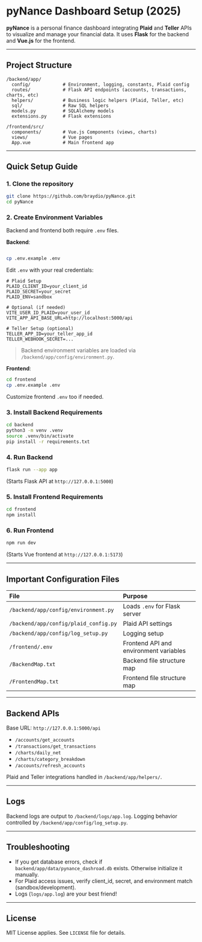 # pyNance Dashboard Setup (2025)

**pyNance** is a personal finance dashboard integrating **Plaid** and **Teller** APIs to visualize and manage your financial data. It uses **Flask** for the backend and **Vue.js** for the frontend.

---

## Project Structure

```
/backend/app/
  config/            # Environment, logging, constants, Plaid config
  routes/            # Flask API endpoints (accounts, transactions, charts, etc)
  helpers/           # Business logic helpers (Plaid, Teller, etc)
  sql/               # Raw SQL helpers
  models.py          # SQLAlchemy models
  extensions.py      # Flask extensions

/frontend/src/
  components/        # Vue.js Components (views, charts)
  views/             # Vue pages
  App.vue            # Main frontend app
```

---

## Quick Setup Guide

### 1. Clone the repository

```bash
git clone https://github.com/braydio/pyNance.git
cd pyNance
```

### 2. Create Environment Variables

Backend and frontend both require `.env` files.

**Backend**:

```bash

cp .env.example .env

```

Edit `.env` with your real credentials:

```dotenv
# Plaid Setup
PLAID_CLIENT_ID=your_client_id
PLAID_SECRET=your_secret
PLAID_ENV=sandbox

# Optional (if needed)
VITE_USER_ID_PLAID=your_user_id
VITE_APP_API_BASE_URL=http://localhost:5000/api

# Teller Setup (optional)
TELLER_APP_ID=your_teller_app_id
TELLER_WEBHOOK_SECRET=...
```

> Backend environment variables are loaded via `/backend/app/config/environment.py`.

**Frontend**:

```bash
cd frontend
cp .env.example .env
```

Customize frontend `.env` too if needed.

### 3. Install Backend Requirements

```bash
cd backend
python3 -m venv .venv
source .venv/bin/activate
pip install -r requirements.txt
```

### 4. Run Backend

```bash
flask run --app app
```

(Starts Flask API at `http://127.0.0.1:5000`)

### 5. Install Frontend Requirements

```bash
cd frontend
npm install
```

### 6. Run Frontend

```bash
npm run dev
```

(Starts Vue frontend at `http://127.0.0.1:5173`)

---

## Important Configuration Files

| File | Purpose |
|:--|:--|
| `/backend/app/config/environment.py` | Loads `.env` for Flask server |
| `/backend/app/config/plaid_config.py` | Plaid API settings |
| `/backend/app/config/log_setup.py` | Logging setup |
| `/frontend/.env` | Frontend API and environment variables |
| `/BackendMap.txt` | Backend file structure map |
| `/FrontendMap.txt` | Frontend file structure map |

---

## Backend APIs

Base URL: `http://127.0.0.1:5000/api`

- `/accounts/get_accounts`
- `/transactions/get_transactions`
- `/charts/daily_net`
- `/charts/category_breakdown`
- `/accounts/refresh_accounts`

Plaid and Teller integrations handled in `/backend/app/helpers/`.

---

## Logs

Backend logs are output to `/backend/logs/app.log`. Logging behavior controlled by `/backend/app/config/log_setup.py`.

---

## Troubleshooting

- If you get database errors, check if `backend/app/data/pynance_dashroad.db` exists. Otherwise initialize it manually.
- For Plaid access issues, verify client_id, secret, and environment match (sandbox/development).
- Logs (`logs/app.log`) are your best friend!

---

## License

MIT License applies. See `LICENSE` file for details.
